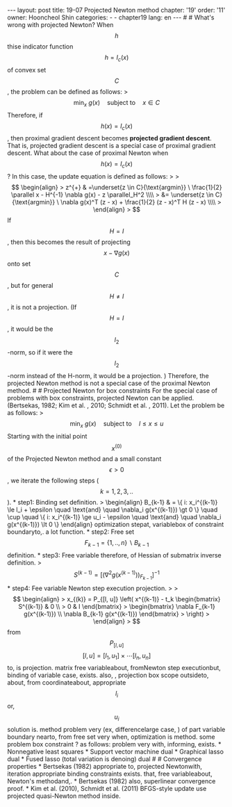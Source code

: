 --- layout: post title: 19-07 Projected Newton method chapter: '19' order: '11' owner: Hooncheol Shin categories: - - chapter19 lang: en --- # # What's wrong with projected Newton? When $$h$$ thise indicator function $$h = I_c(x)$$ of convex set $$C$$, the problem can be defined as follows: >$$ \min_{x} \ g(x) \quad \text{subject to} \quad x \in C$$ Therefore, if $$h(x) = I_c(x)$$, then proximal gradient descent becomes **projected gradient descent**. That is, projected gradient descent is a special case of proximal gradient descent. What about the case of proximal Newton when $$h(x) = I_c(x)$$? In this case, the update equation is defined as follows: > >$$ \begin{align} > z^{+} & =\underset{z \in C}{\text{argmin}} \ \frac{1}{2} \parallel x - H^{-1} \nabla g(x) - z \parallel_H^2 \\\\ > &= \underset{z \in C}{\text{argmin}} \ \nabla g(x)^T (z - x) + \frac{1}{2} (z - x)^T H (z - x) \\\\ > \end{align} > $$ If $$H = I$$, then this becomes the result of projecting $$x - \nabla g(x)$$ onto set $$C$$, but for general $$H \neq I$$, it is not a projection. (If $$H = I$$, it would be the $$l_2$$-norm, so if it were the $$l_2$$-norm instead of the H-norm, it would be a projection. ) Therefore, the projected Newton method is not a special case of the proximal Newton method. # # Projected Newton for box constraints For the special case of problems with box constraints, projected Newton can be applied. (Bertsekas, 1982; Kim et al. , 2010; Schmidt et al. , 2011). Let the problem be as follows: >$$ \min_{x} \ g(x) \quad \text{subject to} \quad l \le x \le u $$ Starting with the initial point $$x^{(0)}$$ of the Projected Newton method and a small constant $$\epsilon \gt 0$$, we iterate the following steps ($$k = 1, 2, 3,. . $$). * step1: Binding set definition. > \begin{align} B_{k-1} & = \\{ i: x_i^{(k-1)} \le l_i + \epsilon \quad \text{and} \quad \nabla_i g(x^{(k-1)}) \gt 0 \\} \quad \cup \quad \\{ i: x_i^{(k-1)} \ge u_i - \epsilon \quad \text{and} \quad \nabla_i g(x^{(k-1)}) \lt 0 \\} \end{align} optimization stepat, variablebox of constraint boundaryto,. a lot function. * step2: Free set $$F_{k-1} = \left\{1,. . , n \right\} \backslash B_{k-1}$$ definition. * step3: Free variable therefore, of Hessian of submatrix inverse definition. >$$ S^{(k-1)} = [(\nabla^2 g(x^{(k-1)}))_{F_{k-1}}]^{-1}$$ * step4: Fee variable Newton step execution projection. > >$$ \begin{align} > x_{(k)} = P_{[l, u]} \left( x^{(k-1)} - t_k \begin{bmatrix} S^{(k-1)} & 0 \\ > 0 & I \end{bmatrix} > \begin{bmatrix} \nabla F_{k-1} g(x^{(k-1)}) \\ \nabla B_{k-1} g(x^{(k-1)}) \end{bmatrix} > \right) > \end{align} > $$ from $$P_{[l, u]}$$ $$[l, u] = [l_1, u_1] \times \cdots [l_n, u_n]$$to, is projection. matrix free variableabout, fromNewton step executionbut, binding of variable case, exists. also, , projection box scope outsideto, about, from coordinateabout, appropriate $$l_i$$ or, $$u_i$$ solution is. method problem very (ex, differencelarge case, ) of part variable boundary nearto, from free set very when, optimization is method. some problem box constraint ? as follows: problem very with, informing, exists. * Nonnegative least squares * Support vector machine dual * Graphical lasso dual * Fused lasso (total variation is denoing) dual # # Convergence properties * Bertsekas (1982) appropriate to, projected Newtonwith, iteration appropriate binding constraints exists. that, free variableabout, Newton's methodand,. * Bertsekas (1982) also, superlinear convergence proof. * Kim et al. (2010), Schmidt et al. (2011) BFGS-style update use projected quasi-Newton method inside. 